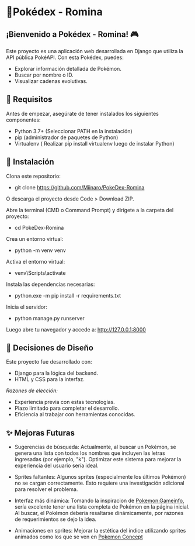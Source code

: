 # 🐾Pokédex - Romina

## ¡Bienvenido a Pokédex - Romina! 🎮
Este proyecto es una aplicación web desarrollada en Django que utiliza la API pública PokéAPI. Con esta Pokédex, puedes:

- Explorar información detallada de Pokémon.
- Buscar por nombre o ID.
- Visualizar cadenas evolutivas.

## 🚀 Requisitos

Antes de empezar, asegúrate de tener instalados los siguientes componentes:
- Python 3.7+ (Seleccionar PATH en la instalación)
- pip (administrador de paquetes de Python)
- Virtualenv ( Realizar pip install virtualenv luego de instalar Python)

## 🔧 Instalación

   Clona este repositorio:

- git clone https://github.com/Miinaro/PokeDex-Romina

O descarga el proyecto desde Code > Download ZIP.

Abre la terminal (CMD o Command Prompt) y dirígete a la carpeta del proyecto:

- cd PokeDex-Romina

Crea un entorno virtual:

- python -m venv venv

Activa el entorno virtual:

- venv\Scripts\activate

Instala las dependencias necesarias:

- python.exe -m pip install -r requirements.txt

Inicia el servidor:

- python manage.py runserver

Luego abre tu navegador y accede a: http://127.0.0.1:8000

## 🎨 Decisiones de Diseño

Este proyecto fue desarrollado con:

- Django para la lógica del backend.
- HTML y CSS para la interfaz.

*Razones de elección:*

- Experiencia previa con estas tecnologías.
- Plazo limitado para completar el desarrollo.
- Eficiencia al trabajar con herramientas conocidas.

## ✨ Mejoras Futuras

- Sugerencias de búsqueda: 
   Actualmente, al buscar un Pokémon, se genera una lista con todos los nombres que incluyen las letras ingresadas (por ejemplo, "k"). Optimizar este sistema para mejorar la    experiencia del usuario sería ideal.

- Sprites faltantes: 
   Algunos sprites (especialmente los últimos Pokémon) no se cargan correctamente. Esto requiere una investigación adicional para resolver el problema.


- Interfaz más dinámica: 
    Tomando la inspiracion de [Pokemon.Gameinfo](https://pokemon.gameinfo.io/es), sería excelente tener una lista completa de Pokémon en la página inicial. Al buscar, el         Pokémon debería resaltarse dinámicamente, por razones de requerimientos se dejo la idea.

- Animaciones en sprites: 
    Mejorar la estética del índice utilizando sprites animados como los que se ven en [Pokemon Concept](https://www.behance.net/gallery/113562309/Pokemon-Pokedex-Website-Redesign-Concept#)
